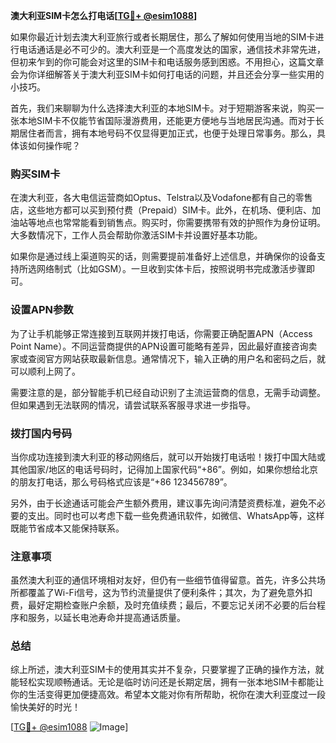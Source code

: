 **澳大利亚SIM卡怎么打电话[[TG💪+ @esim1088](https://t.me/s/esim1088)]**

如果你最近计划去澳大利亚旅行或者长期居住，那么了解如何使用当地的SIM卡进行电话通话是必不可少的。澳大利亚是一个高度发达的国家，通信技术非常先进，但初来乍到的你可能会对这里的SIM卡和电话服务感到困惑。不用担心，这篇文章会为你详细解答关于澳大利亚SIM卡如何打电话的问题，并且还会分享一些实用的小技巧。

首先，我们来聊聊为什么选择澳大利亚的本地SIM卡。对于短期游客来说，购买一张本地SIM卡不仅能节省国际漫游费用，还能更方便地与当地居民沟通。而对于长期居住者而言，拥有本地号码不仅显得更加正式，也便于处理日常事务。那么，具体该如何操作呢？

### 购买SIM卡

在澳大利亚，各大电信运营商如Optus、Telstra以及Vodafone都有自己的零售店，这些地方都可以买到预付费（Prepaid）SIM卡。此外，在机场、便利店、加油站等地点也常常能看到销售点。购买时，你需要携带有效的护照作为身份证明。大多数情况下，工作人员会帮助你激活SIM卡并设置好基本功能。

如果你是通过线上渠道购买的话，则需要提前准备好上述信息，并确保你的设备支持所选网络制式（比如GSM）。一旦收到实体卡后，按照说明书完成激活步骤即可。

### 设置APN参数

为了让手机能够正常连接到互联网并拨打电话，你需要正确配置APN（Access Point Name）。不同运营商提供的APN设置可能略有差异，因此最好直接咨询卖家或查阅官方网站获取最新信息。通常情况下，输入正确的用户名和密码之后，就可以顺利上网了。

需要注意的是，部分智能手机已经自动识别了主流运营商的信息，无需手动调整。但如果遇到无法联网的情况，请尝试联系客服寻求进一步指导。

### 拨打国内号码

当你成功连接到澳大利亚的移动网络后，就可以开始拨打电话啦！拨打中国大陆或其他国家/地区的电话号码时，记得加上国家代码“+86”。例如，如果你想给北京的朋友打电话，那么号码格式应该是“+86 123456789”。

另外，由于长途通话可能会产生额外费用，建议事先询问清楚资费标准，避免不必要的支出。同时也可以考虑下载一些免费通讯软件，如微信、WhatsApp等，这样既能节省成本又能保持联系。

### 注意事项

虽然澳大利亚的通信环境相对友好，但仍有一些细节值得留意。首先，许多公共场所都覆盖了Wi-Fi信号，这为节约流量提供了便利条件；其次，为了避免意外扣费，最好定期检查账户余额，及时充值续费；最后，不要忘记关闭不必要的后台程序和服务，以延长电池寿命并提高通话质量。

### 总结

综上所述，澳大利亚SIM卡的使用其实并不复杂，只要掌握了正确的操作方法，就能轻松实现顺畅通话。无论是临时访问还是长期定居，拥有一张本地SIM卡都能让你的生活变得更加便捷高效。希望本文能对你有所帮助，祝你在澳大利亚度过一段愉快美好的时光！

[[TG💪+ @esim1088](https://t.me/s/esim1088) ![Image](https://i.postimg.cc/4NQfJmqS/Snipaste-2025-05-13-00-14-12.png)]